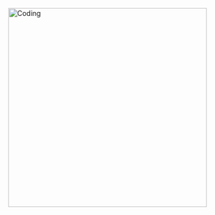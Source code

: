 <img align="right" alt="Coding" width="400" src="![image](https://github.com/user-attachments/assets/10cdba67-7be4-4527-b067-ed702ee3cb3c)
">

<!--
**kup1tman/kup1tman** is a ✨ _special_ ✨ repository because its `README.md` (this file) appears on your GitHub profile.

Here are some ideas to get you started:

- 🔭 I’m currently working on ...
- 🌱 I’m currently learning ...
- 👯 I’m looking to collaborate on ...
- 🤔 I’m looking for help with ...
- 💬 Ask me about ...
- 📫 How to reach me: ...
- 😄 Pronouns: ...
- ⚡ Fun fact: ...
-->
